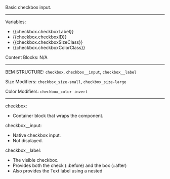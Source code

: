 Basic checkbox input.

--- 
Variables: 
* {{checkbox.checkboxLabel}} 
* {{checkbox.checkboxID}}
* {{checkbox.checkboxSizeClass}}
* {{checkbox.checkboxColorClass}}

Content Blocks: N/A

--- 
BEM STRUCTURE: `checkbox`, `checkbox__input`, `checkbox__label`

Size Modifiers: `checkbox_size-small`, `checkbox_size-large` 

Color Modifiers: `checkbox_color-invert`

---

checkbox:
  * Container block that wraps the component.

checkbox__input:
  * Native checkbox input. 
  * Not displayed.

checkbox__label:
  * The visible checkbox. 
  * Provides both the check (::before) and the box (::after)
  * Also provides the Text label using a nested <span> 


